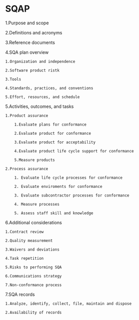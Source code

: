 # SQAP
1.Purpose and scope

2.Definitions and acronyms

3.Reference documents

4.SQA plan overview

    1.Organization and independence
    
    2.Software product ristk
    
    3.Tools

    4.Standards, practices, and conventions
    
    5.Effort, resources, and schedule
5.Activities, outcomes, and tasks

    1.Product assurance

        1.Evaluate plans for conformance

        2.Evaluate product for conformance

        3.Evaluate product for acceptability
        
        4.Evaluate product life cycle support for conformance

        5.Measure products
    
    2.Process assurance

        1. Evaluate life cycle processes for conformance

        2. Evaluate enviroments for conformance

        3. Evaluate subcontractor processes for conformance

        4. Measure processes

        5. Assess staff skill and knowledge

6.Additional considerations

    1.Contract review

    2.Quality measurement

    3.Waivers and deviations

    4.Task repetition

    5.Risks to performing SQA

    6.Communications strategy

    7.Non-conformance process

7.SQA records

    1.Analyze, identify, collect, file, maintain and dispose

    2.Availability of records